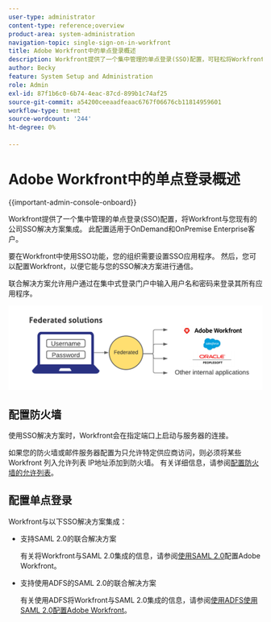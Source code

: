 ```yaml
---
user-type: administrator
content-type: reference;overview
product-area: system-administration
navigation-topic: single-sign-on-in-workfront
title: Adobe Workfront中的单点登录概述
description: Workfront提供了一个集中管理的单点登录(SSO)配置，可轻松将Workfront与您现有的公司SSO解决方案集成。 此配置易于设置和管理，并适用于OnDemand和OnPremise Enterprise客户。
author: Becky
feature: System Setup and Administration
role: Admin
exl-id: 87f1b6c0-6b74-4eac-87cd-899b1c74af25
source-git-commit: a54200ceeaadfeaac6767f06676cb11814959601
workflow-type: tm+mt
source-wordcount: '244'
ht-degree: 0%

---
```


# Adobe Workfront中的单点登录概述

<!--Audited: 12/2023-->

{{important-admin-console-onboard}}


Workfront提供了一个集中管理的单点登录(SSO)配置，将Workfront与您现有的公司SSO解决方案集成。 此配置适用于OnDemand和OnPremise Enterprise客户。

要在Workfront中使用SSO功能，您的组织需要设置SSO应用程序。 然后，您可以配置Workfront，以便它能与您的SSO解决方案进行通信。

联合解决方案允许用户通过在集中式登录门户中输入用户名和密码来登录其所有应用程序。

![](assets/overview-sso-wf-fed-only.png)


## 配置防火墙

使用SSO解决方案时，Workfront会在指定端口上启动与服务器的连接。

如果您的防火墙或邮件服务器配置为只允许特定供应商访问，则必须将某些Workfront 列入允许列表 IP地址添加到防火墙。 有关详细信息，请参阅[配置防火墙的允许列表](../../../administration-and-setup/get-started-wf-administration/configure-your-firewall.md)。

## 配置单点登录

Workfront与以下SSO解决方案集成：

* 支持SAML 2.0的联合解决方案

  有关将Workfront与SAML 2.0集成的信息，请参阅[使用SAML 2.0](../../../administration-and-setup/add-users/single-sign-on/configure-workfront-saml-2.md)配置Adobe Workfront。

* 支持使用ADFS的SAML 2.0的联合解决方案

  有关使用ADFS将Workfront与SAML 2.0集成的信息，请参阅[使用ADFS使用SAML 2.0配置Adobe Workfront](../../../administration-and-setup/add-users/single-sign-on/configure-workfront-saml-2-adfs.md)。
